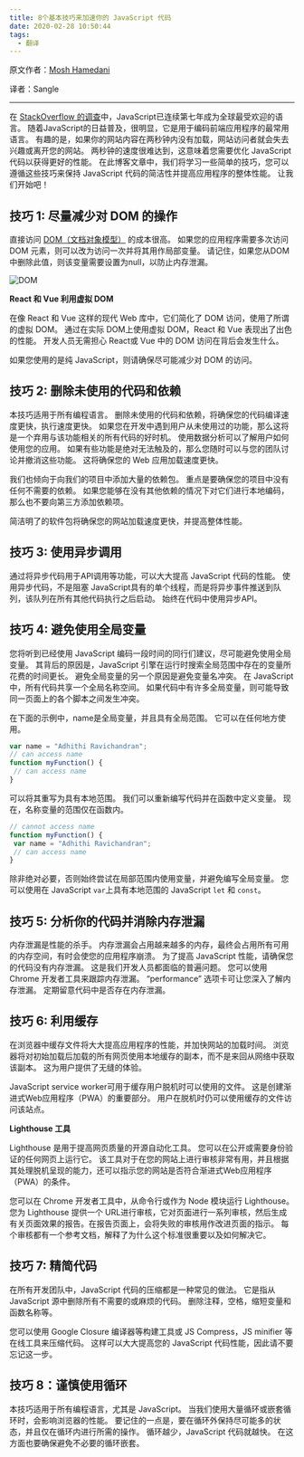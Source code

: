 ```yaml
---
title: 8个基本技巧来加速你的 JavaScript 代码
date: 2020-02-28 10:50:44
tags: 
  - 翻译
---
```


原文作者：[Mosh Hamedani](https://medium.com/javascript-in-plain-english/8-essential-tips-to-make-your-javascript-code-perform-faster-65fcae3c8b6e)

译者：Sangle

---

在 [StackOverflow 的调查](https://insights.stackoverflow.com/survey/2019#technology)中，JavaScript已连续第七年成为全球最受欢迎的语言。 随着JavaScript的日益普及，很明显，它是用于编码前端应用程序的最常用语言。 有趣的是，如果你的网站内容在两秒钟内没有加载，网站访问者就会失去兴趣或离开您的网站。 两秒钟的速度很难达到，这意味着您需要优化 JavaScript 代码以获得更好的性能。 在此博客文章中，我们将学习一些简单的技巧，您可以遵循这些技巧来保持 JavaScript 代码的简洁性并提高应用程序的整体性能。 让我们开始吧！

## 技巧 1: 尽量减少对 DOM 的操作

直接访问 [DOM（文档对象模型）](https://www.w3.org/TR/WD-DOM/introduction.html) 的成本很高。 如果您的应用程序需要多次访问 DOM 元素，则可以改为访问一次并将其用作局部变量。 请记住，如果您从DOM中删除此值，则该变量需要设置为null，以防止内存泄漏。

![DOM](https://sangle-1256136582.cos.ap-guangzhou.myqcloud.com/0_cisQHvz2LMyfwICc.png)

**React 和 Vue 利用虚拟 DOM**

在像 React 和 Vue 这样的现代 Web 库中，它们简化了 DOM 访问，使用了所谓的虚拟 DOM。 通过在实际 DOM上使用虚拟 DOM，React 和 Vue 表现出了出色的性能。 开发人员无需担心 React或 Vue 中的 DOM 访问在背后会发生什么。

如果您使用的是纯 JavaScript，则请确保尽可能减少对 DOM 的访问。


<!-- more -->

## 技巧 2: 删除未使用的代码和依赖

本技巧适用于所有编程语言。 删除未使用的代码和依赖，将确保您的代码编译速度更快，执行速度更快。 如果您在开发中遇到用户从未使用过的功能，那么这将是一个弃用与该功能相关的所有代码的好时机。 使用数据分析可以了解用户如何使用您的应用。 如果有些功能是绝对无法触及的，那么您随时可以与您的团队讨论并撤消这些功能。 这将确保您的 Web 应用加载速度更快。

我们也倾向于向我们的项目中添加大量的依赖包。 重点是要确保您的项目中没有任何不需要的依赖。 如果您能够在没有其他依赖的情况下对它们进行本地编码，那么也不要向第三方添加依赖项。

简洁明了的软件包将确保您的网站加载速度更快，并提高整体性能。



## 技巧 3: 使用异步调用

通过将异步代码用于API调用等功能，可以大大提高 JavaScript 代码的性能。 使用异步代码，不是阻塞 JavaScript具有的单个线程，而是将异步事件推送到队列，该队列在所有其他代码执行之后启动。 始终在代码中使用异步API。



## 技巧 4: 避免使用全局变量

您将听到已经使用 JavaScript 编码一段时间的同行们建议，尽可能避免使用全局变量。 其背后的原因是，JavaScript 引擎在运行时搜索全局范围中存在的变量所花费的时间更长。 避免全局变量的另一个原因是避免变量名冲突。 在 JavaScript 中，所有代码共享一个全局名称空间。 如果代码中有许多全局变量，则可能导致同一页面上的各个脚本之间发生冲突。

在下面的示例中，name是全局变量，并且具有全局范围。 它可以在任何地方使用。

```javascript
var name = "Adhithi Ravichandran";
// can access name
function myFunction() {
 // can access name
}
```

可以将其重写为具有本地范围。 我们可以重新编写代码并在函数中定义变量。 现在，名称变量的范围仅在函数内。

```javascript
// cannot access name
function myFunction() {
 var name = "Adhithi Ravichandran";
 // can access name
}
```

除非绝对必要，否则始终尝试在局部范围内使用变量，并避免编写全局变量。 您可以使用在 JavaScript `var`上具有本地范围的 JavaScript `let` 和 `const`。



## 技巧 5: 分析你的代码并消除内存泄漏 

内存泄漏是性能的杀手。 内存泄漏会占用越来越多的内存，最终会占用所有可用的内存空间，有时会使您的应用程序崩溃。 为了提高 JavaScript 性能，请确保您的代码没有内存泄漏。 这是我们开发人员都面临的普遍问题。 您可以使用 Chrome 开发者工具来跟踪内存泄漏。 “performance” 选项卡可让您深入了解内存泄漏。 定期留意代码中是否存在内存泄漏。



## 技巧 6: 利用缓存 

在浏览器中缓存文件将大大提高应用程序的性能，并加快网站的加载时间。 浏览器将对初始加载后加载的所有网页使用本地缓存的副本，而不是来回从网络中获取该副本。 这为用户提供了无缝的体验。

JavaScript service worker可用于缓存用户脱机时可以使用的文件。 这是创建渐进式Web应用程序（PWA）的重要部分。 用户在脱机时仍可以使用缓存的文件访问该站点。

**Lighthouse 工具**

Lighthouse 是用于提高网页质量的开源自动化工具。 您可以在公开或需要身份验证的任何网页上运行它。 该工具对于在您的网站上进行审核非常有用，并且根据其处理脱机呈现的能力，还可以指示您的网站是否符合渐进式Web应用程序（PWA）的条件。

您可以在 Chrome 开发者工具中，从命令行或作为 Node 模块运行 Lighthouse。 您为 Lighthouse 提供一个 URL进行审核，它对页面进行一系列审核，然后生成有关页面效果的报告。在报告页面上，会将失败的审核用作改进页面的指示。 每个审核都有一个参考文档，解释了为什么这个标准很重要以及如何解决它。



## 技巧 7: 精简代码

在所有开发团队中，JavaScript 代码的压缩都是一种常见的做法。 它是指从 JavaScript 源中删除所有不需要的或麻烦的代码。 删除注释，空格，缩短变量和函数名称等。

您可以使用 Google Closure 编译器等构建工具或 JS Compress，JS minifier 等在线工具来压缩代码。
这样可以大大提高您的 JavaScript 代码性能，因此请不要忘记这一步。



## 技巧 8：谨慎使用循环

本技巧适用于所有编程语言，尤其是 JavaScript。 当我们使用大量循环或嵌套循环时，会影响浏览器的性能。 要记住的一点是，要在循环外保持尽可能多的状态，并且仅在循环内进行所需的操作。 循环越少，JavaScript 代码就越快。 在这方面也要确保避免不必要的循环嵌套。

